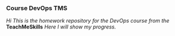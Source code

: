 ### Course DevOps TMS
*_Hi_*
*_This is the homework repository for the DevOps course from the_* **TeachMeSkills**
*_Here I will show my progress._*
